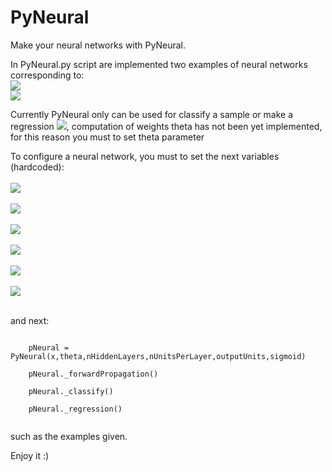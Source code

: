 # PyNeural
Make your neural networks with PyNeural.

In PyNeural.py script are implemented two examples of neural networks corresponding to: </br>
<img src="https://i.gyazo.com/27e1802a18be451bef187dc1cc208b24.png"/> </br>
<img src="https://i.gyazo.com/2a011b7b0c42c6a0cd73970c3bacc9a8.png"/>

Currently PyNeural only can be used for classify a sample or make a regression <img src="https://latex.codecogs.com/gif.latex?%5Cmathbb%7BR%7D%5E%7Bd%7D%5Crightarrow%20%5Cmathbb%7BR%7D%5E%7Bd%27%7D%20/%20d%3D%5Cleft%20%7C%20input%5C%3B%20layer%20%5Cright%20%7C%20%2C%20d%27%3D%5Cleft%20%7C%20output%5C%3B%20layer%20%5Cright%20%7C">, computation of weights theta has not been yet implemented, for this reason you must to set theta parameter </br>

To configure a neural network, you must to set the next variables (hardcoded): </br></br>
<img src="https://latex.codecogs.com/gif.latex?x%3Dsample%5Cin%20%5Cmathbb%7BR%7D%5E%7Bd%7D"/></br></br>
<img src="https://latex.codecogs.com/gif.latex?theta%3D%5B%5B%5Bweight%5D_%7B0%7D%20...%20%5Bweight%5D_%7Blayerunits%7D%5D%5D_%7B0%7D%20...%20%5B%5Bweight%5D_%7B0%7D%20...%20%5Bweight%5D_%7Blayerunits%7D%5D%5D_%7B%7Clayers%7C%7D%5D%20%5D"></br></br>
<img src="https://latex.codecogs.com/gif.latex?nHiddenLayers%3D%20number%5C%3B%20of%5C%3B%20hidden%5C%3B%20layer%5CM%20%5Cin%20%5Cmathbb%7BN%7D"></br></br>
<img src="https://latex.codecogs.com/gif.latex?nUnitsPerLayer%20%3D%20number%5C%3B%20of%5C%3B%20units%5C%3B%20per%5C%3B%20layer%5Cin%20%5Cmathbb%7BN%7D%5E%7Bd%7D"></br></br>
<img src="https://latex.codecogs.com/gif.latex?outputUnits%20%3D%20number%5C%3B%20of%5C%3B%20hidden%5C%3B%20units%5C%3B%20in%5C%3B%20output%5C%3B%20layer%20%5Cin%20%5Cmathbb%7BN%7D"></br></br>
<img src="https://latex.codecogs.com/gif.latex?fActivate%20%3D%20activation%5C%3B%20function%5C%3B%20for%5C%3B%20each%5C%3B%20neuron%5C%3B%20of%5C%3B%20the%5C%3B%20neural%5C%3B%20network%5Cin%20%5Cbegin%7Bbmatrix%7D%20lineal%20%2C%26%20jump%2C%20%26%20sigmoid%2C%20%26%20hiperbolic%5C%3B%20tangent%2C%20%26%20fast%20%5Cend%7Bbmatrix%7D"></br></br>

and next:

<code>
	pNeural = PyNeural(x,theta,nHiddenLayers,nUnitsPerLayer,outputUnits,sigmoid)</br>
	pNeural._forwardPropagation()</br>
	pNeural._classify()</br>
	pNeural._regression()</br>
</code> 

such as the examples given.

Enjoy it :)

